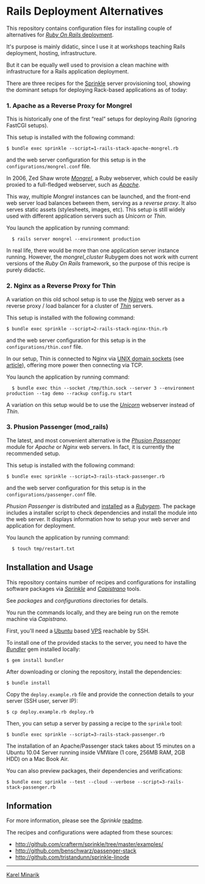 # Rails Deployment Alternatives

This repository contains configuration files for installing couple of alternatives for [_Ruby On Rails_ deployment](http://rubyonrails.org/deploy).

It's purpose is mainly didatic, since I use it at workshops teaching Rails deployment, hosting, infrastructure.

But it can be equally well used to provision a clean machine with infrastructure for a Rails application deployment.

There are three recipes for the [Sprinkle](http://github.com/crafterm/sprinkle) server provisioning tool,
showing the dominant setups for deploying Rack-based applications as of today:

### 1. Apache as a Reverse Proxy for Mongrel ###

This is historically one of the first “real” setups for deploying _Rails_ (ignoring FastCGI setups).

This setup is installed with the following command:

    $ bundle exec sprinkle --script=1-rails-stack-apache-mongrel.rb

and the web server configuration for this setup is in the `configurations/mongrel.conf` file.

In 2006, Zed Shaw wrote [_Mongrel_](http://rubyforge.org/projects/mongrel), a Ruby webserver,
which could be easily proxied to a full-fledged webserver, such as [_Apache_](http://en.wikipedia.org/wiki/Apache_HTTP_Server).

This way, multiple _Mongrel_ instances can be launched, and the front-end web server load balances between them,
serving as a _reverse proxy_. It also serves static assets (stylesheets, images, etc). This setup is still widely used
with different application servers such as _Unicorn_ or _Thin_.

You launch the application by running command:

      $ rails server mongrel --environment production

In real life, there would be more than one application server instance running. However, the _mongrel_cluster_ Rubygem
does not work with current versions of the _Ruby On Rails_ framework, so the purpose of this recipe is purely didactic.


### 2. Nginx as a Reverse Proxy for Thin ###

A variation on this old school setup is to use the [_Nginx_](http://en.wikipedia.org/wiki/Nginx) web server as a reverse proxy /
load balancer for a cluster of [_Thin_](http://code.macournoyer.com/thin/) servers.

This setup is installed with the following command:

    $ bundle exec sprinkle --script=2-rails-stack-nginx-thin.rb

and the web server configuration for this setup is in the `configurations/thin.conf` file.

In our setup, Thin is connected to Nginx via [UNIX domain sockets](http://en.wikipedia.org/wiki/Unix_domain_socket)
(see [article](http://macournoyer.wordpress.com/2008/01/26/get-intimate-with-your-load-balancer-tonight/)),
offering more power then connecting via TCP.

You launch the application by running command:

      $ bundle exec thin --socket /tmp/thin.sock --server 3 --environment production --tag demo --rackup config.ru start

A variation on this setup would be to use the [_Unicorn_](http://unicorn.bogomips.org/) webserver instead of _Thin_.


### 3. Phusion Passenger (mod_rails) ###

The latest, and most convenient alternative is the [_Phusion Passenger_](http://en.wikipedia.org/wiki/Phusion_Passenger) module
for _Apache_ or _Nginx_ web servers. In fact, it is currently the recommended setup.

This setup is installed with the following command:

    $ bundle exec sprinkle --script=3-rails-stack-passenger.rb

and the web server configuration for this setup is in the `configurations/passenger.conf` file.

_Phusion Passenger_ is distributed and [installed](http://www.modrails.com/install.html) as a [_Rubygem_](http://rubygems.org/).
The package includes a installer script to check dependencies and install the module into the web server.
It displays information how to setup your web server and application for deployment.

You launch the application by running command:

      $ touch tmp/restart.txt


## Installation and Usage ##

This repository contains number of recipes and configurations for installing software packages
via [_Sprinkle_](http://github.com/crafterm/sprinkle) and [_Capistrano_](http://github.com/capistrano/capistrano) tools.

See _packages_ and _configurations_ directories for details.

You run the commands locally, and they are being run on the remote machine via _Capistrano_.

First, you'll need a [Ubuntu](http://www.ubuntu.com/server) based [VPS](http://en.wikipedia.org/wiki/Virtual_private_server) reachable by SSH.

To install one of the provided stacks to the server, you need to have the
[_Bundler_](http://gembundler.com/) gem installed locally:

    $ gem install bundler

After downloading or cloning the repository, install the dependencies:

    $ bundle install

Copy the `deploy.example.rb` file and provide the connection details to your server (SSH user, server IP):

    $ cp deploy.example.rb deploy.rb

Then, you can setup a server by passing a recipe to the `sprinkle` tool:

    $ bundle exec sprinkle --script=3-rails-stack-passenger.rb

The installation of an Apache/Passenger stack takes about 15 minutes on a Ubuntu 10.04 Server running
inside VMWare (1 core, 256MB RAM, 2GB HDD) on a Mac Book Air.

You can also preview packages, their dependencies and verifications:

    $ bundle exec sprinkle --test --cloud --verbose --script=3-rails-stack-passenger.rb


## Information

For more information, please see the _Sprinkle_ [readme](http://github.com/crafterm/sprinkle/tree/master/README.markdown).

The recipes and configurations were adapted from these sources:

* <http://github.com/crafterm/sprinkle/tree/master/examples/>
* <http://github.com/benschwarz/passenger-stack>
* <http://github.com/tristandunn/sprinkle-linode>

---

[Karel Minarik](http://karmi.cz)
